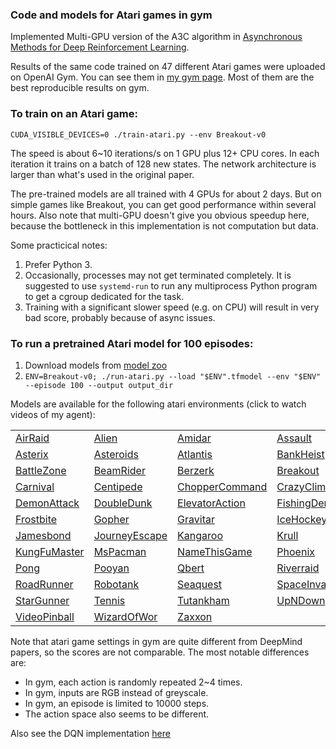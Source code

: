 ### Code and models for Atari games in gym

Implemented Multi-GPU version of the A3C algorithm in [Asynchronous Methods for Deep Reinforcement Learning](http://arxiv.org/abs/1602.01783).

Results of the same code trained on 47 different Atari games were uploaded on OpenAI Gym.
You can see them in [my gym page](https://gym.openai.com/users/ppwwyyxx).
Most of them are the best reproducible results on gym.

### To train on an Atari game:

`CUDA_VISIBLE_DEVICES=0 ./train-atari.py --env Breakout-v0`

The speed is about 6~10 iterations/s on 1 GPU plus 12+ CPU cores.
In each iteration it trains on a batch of 128 new states. The network architecture is larger than what's used in the original paper.

The pre-trained models are all trained with 4 GPUs for about 2 days.
But on simple games like Breakout, you can get good performance within several hours.
Also note that multi-GPU doesn't give you obvious speedup here,
because the bottleneck in this implementation is not computation but data.

Some practicical notes:

1. Prefer Python 3.
2. Occasionally, processes may not get terminated completely. It is suggested to use `systemd-run` to run any
multiprocess Python program to get a cgroup dedicated for the task.
3. Training with a significant slower speed (e.g. on CPU) will result in very bad score, probably because of async issues.

### To run a pretrained Atari model for 100 episodes:

1. Download models from [model zoo](https://goo.gl/9yIol2)
2. `ENV=Breakout-v0; ./run-atari.py --load "$ENV".tfmodel --env "$ENV" --episode 100 --output output_dir`

Models are available for the following atari environments (click to watch videos of my agent):

| | | | |
| - | - | - | - |
| [AirRaid](https://gym.openai.com/evaluations/eval_zIeNk5MxSGOmvGEUxrZDUw) | [Alien](https://gym.openai.com/evaluations/eval_8NR1IvjTQkSIT6En4xSMA) |  [Amidar](https://gym.openai.com/evaluations/eval_HwEazbHtTYGpCialv9uPhA) | [Assault](https://gym.openai.com/evaluations/eval_tCiHwy5QrSdFVucSbBV6Q) |
| [Asterix](https://gym.openai.com/evaluations/eval_mees2c58QfKm5GspCjRfCA) | [Asteroids](https://gym.openai.com/evaluations/eval_8eHKsRL4RzuZEq9AOLZA) | [Atlantis](https://gym.openai.com/evaluations/eval_Z1B3d7A1QCaQk1HpO1Rg) | [BankHeist](https://gym.openai.com/evaluations/eval_hifoaxFTIuLlPd38BjnOw) |
| [BattleZone](https://gym.openai.com/evaluations/eval_SoLit2bR1qmFoC0AsJF6Q) | [BeamRider](https://gym.openai.com/evaluations/eval_KuOYumrjQjixwL0spG0iCA) | [Berzerk](https://gym.openai.com/evaluations/eval_Yri0XQbwRy62NzWILdn5IA) | [Breakout](https://gym.openai.com/evaluations/eval_L55gczPrQJamMGihq9tzA) |
| [Carnival](https://gym.openai.com/evaluations/eval_xJSOlo2lSWaH1wHEOX5vw) | [Centipede](https://gym.openai.com/evaluations/eval_mc1Kp5e6R42rFdjeMLzkIg) | [ChopperCommand](https://gym.openai.com/evaluations/eval_tYVKyh7wQieRIKgEvVaCuw) | [CrazyClimber](https://gym.openai.com/evaluations/eval_bKeBg0QwSgOm6A0I0wDhSw) |
| [DemonAttack](https://gym.openai.com/evaluations/eval_tt21vVaRCKYzWFcg1Kw) | [DoubleDunk](https://gym.openai.com/evaluations/eval_FI1GpF4TlCuf29KccTpQ) | [ElevatorAction](https://gym.openai.com/evaluations/eval_SqeAouMvR0icRivx2xprZg) | [FishingDerby](https://gym.openai.com/evaluations/eval_pPLCnFXsTVaayrIboDOs0g) |
| [Frostbite](https://gym.openai.com/evaluations/eval_qtC3taKFSgWwkO9q9IM4hA) | [Gopher](https://gym.openai.com/evaluations/eval_KVcpR1YgQkEzrL2VIcAQ) | [Gravitar](https://gym.openai.com/evaluations/eval_QudrLdVmTpK9HF5juaZr0w) | [IceHockey](https://gym.openai.com/evaluations/eval_8oWCTwwGS7OUTTGRwBPQkQ) |
| [Jamesbond](https://gym.openai.com/evaluations/eval_mLF7XPi8Tw66pnjP73JsmA) | [JourneyEscape](https://gym.openai.com/evaluations/eval_S9nQuXLRSu7S5x21Ay6AA) | [Kangaroo](https://gym.openai.com/evaluations/eval_TNJiLB8fTqOPfvINnPXoQ) | [Krull](https://gym.openai.com/evaluations/eval_dfOS2WzhTh6sn1FuPS9HA) |
| [KungFuMaster](https://gym.openai.com/evaluations/eval_vNWDShYTRC0MhfIybeUYg) | [MsPacman](https://gym.openai.com/evaluations/eval_kpL9bSsS4GXsYb9HuEfew) | [NameThisGame](https://gym.openai.com/evaluations/eval_LZqfv706SdOMtR4ZZIwIsg) | [Phoenix](https://gym.openai.com/evaluations/eval_uzUruiB3RRKUMvJIxvEzYA) |
| [Pong](https://gym.openai.com/evaluations/eval_8L7SV59nSW6GGbbP3N4G6w) | [Pooyan](https://gym.openai.com/evaluations/eval_UXFVI34MSAuNTtjZcK8N0A) | [Qbert](https://gym.openai.com/evaluations/eval_wekCJkrWQm9NrOUzltXg) | [Riverraid](https://gym.openai.com/evaluations/eval_OU4x3DkTfm4uaXy6CIaXg) |
| [RoadRunner](https://gym.openai.com/evaluations/eval_wINKQTwxT9ipydHOXBhg) | [Robotank](https://gym.openai.com/evaluations/eval_Gr5c0ld3QACLDPQrGdzbiw) | [Seaquest](https://gym.openai.com/evaluations/eval_N2624y3NSJWrOgoMSpOi4w) | [SpaceInvaders](https://gym.openai.com/evaluations/eval_Eduozx4HRyqgTCVk9ltw) |
| [StarGunner](https://gym.openai.com/evaluations/eval_JB5cOJXFSS2cTQ7dXK8Iag) | [Tennis](https://gym.openai.com/evaluations/eval_gDjJD0MMS1yLm1T0hdqI4g) | [Tutankham](https://gym.openai.com/evaluations/eval_gDjJD0MMS1yLm1T0hdqI4g) | [UpNDown](https://gym.openai.com/evaluations/eval_KmkvMJkxQFSED20wFUMdIA) |
| [VideoPinball](https://gym.openai.com/evaluations/eval_PWwzNhVFR2CxjYvEsPfT1g) | [WizardOfWor](https://gym.openai.com/evaluations/eval_1oGQhphpQhmzEMIYRrrp0A) | [Zaxxon](https://gym.openai.com/evaluations/eval_TIQ102EwTrHrOyve2RGfg) | |



Note that atari game settings in gym are quite different from DeepMind papers, so the scores are not comparable. The most notable differences are:
+ In gym, each action is randomly repeated 2~4 times.
+ In gym, inputs are RGB instead of greyscale.
+ In gym, an episode is limited to 10000 steps.
+ The action space also seems to be different.

Also see the DQN implementation [here](../DeepQNetwork)
